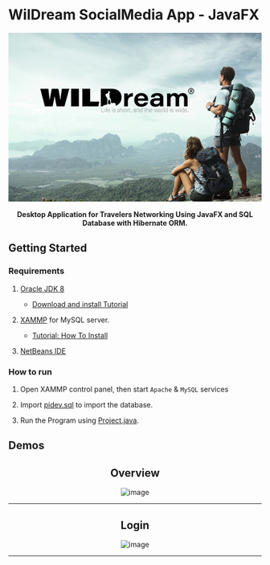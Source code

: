 # WilDream SocialMedia App - JavaFX 

<div align="center">
<img src="/src/image/bg01.png" >
<strong><p>Desktop Application for Travelers Networking Using JavaFX and SQL Database with Hibernate ORM. </p></strong>
</div>

## Getting Started

### Requirements
1. [Oracle JDK 8](https://www.oracle.com/java/technologies/javase/javase8u211-later-archive-downloads.html)
    
    - [Download and install Tutorial](https://youtu.be/XsdvQD_SDvw)
2. [XAMMP](https://www.apachefriends.org/index.html) for MySQL server.
  
    - [Tutorial: How To Install](https://youtu.be/N43oVPkrTg8)
3. [NetBeans IDE](https://netbeans.apache.org/)


### How to run

1. Open XAMMP control panel, then start `Apache` & `MySQL` services

2. Import [pidev.sql](/src/pidev.sql) to import the database.

3. Run the Program using [Project.java](/src/project/Project.java).


## Demos


<div align="center">
  <h2>Overview</h2>
<img src="/src/image/PIDEV1.gif" alt= "image">
</div>

-----

<div align="center">
  <h2>Login</h2>
<img src="/src/image/PIDEV.gif" alt= "image">
</div>

-----
